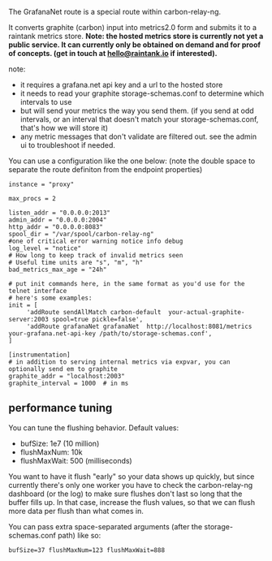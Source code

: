 The GrafanaNet route is a special route within carbon-relay-ng.

It converts graphite (carbon) input into metrics2.0 form and submits it to a raintank metrics store.
**Note: the hosted metrics store is currently not yet a public service.  It can currently only be obtained on demand and for proof of concepts. (get in touch at hello@raintank.io if interested).**

note:
* it requires a grafana.net api key and a url to the hosted store
* it needs to read your graphite storage-schemas.conf to determine which intervals to use
* but will send your metrics the way you send them.
  (if you send at odd intervals, or an interval that doesn't match your storage-schemas.conf, that's how we will store it)
* any metric messages that don't validate are filtered out. see the admin ui to troubleshoot if needed.


You can use a configuration like the one below:
(note the double space to separate the route definiton from the endpoint properties)
```
instance = "proxy"

max_procs = 2

listen_addr = "0.0.0.0:2013"
admin_addr = "0.0.0.0:2004"
http_addr = "0.0.0.0:8083"
spool_dir = "/var/spool/carbon-relay-ng"
#one of critical error warning notice info debug
log_level = "notice"
# How long to keep track of invalid metrics seen
# Useful time units are "s", "m", "h"
bad_metrics_max_age = "24h"

# put init commands here, in the same format as you'd use for the telnet interface
# here's some examples:
init = [
     'addRoute sendAllMatch carbon-default  your-actual-graphite-server:2003 spool=true pickle=false',
     'addRoute grafanaNet grafanaNet  http://localhost:8081/metrics your-grafana.net-api-key /path/to/storage-schemas.conf',
]

[instrumentation]
# in addition to serving internal metrics via expvar, you can optionally send em to graphite
graphite_addr = "localhost:2003"
graphite_interval = 1000  # in ms
```

## performance tuning

You can tune the flushing behavior.
Default values:
* bufSize: 1e7 (10 million)
* flushMaxNum: 10k
* flushMaxWait: 500 (milliseconds)

You want to have it flush "early" so your data shows up quickly, but since currently there's only one worker
you have to check the carbon-relay-ng dashboard (or the log) to make sure flushes don't last so long that the buffer fills up.
In that case, increase the flush values, so that we can flush more data per flush than what comes in.

You can pass extra space-separated arguments (after the storage-schemas.conf path)  like so:
```
bufSize=37 flushMaxNum=123 flushMaxWait=888
```


